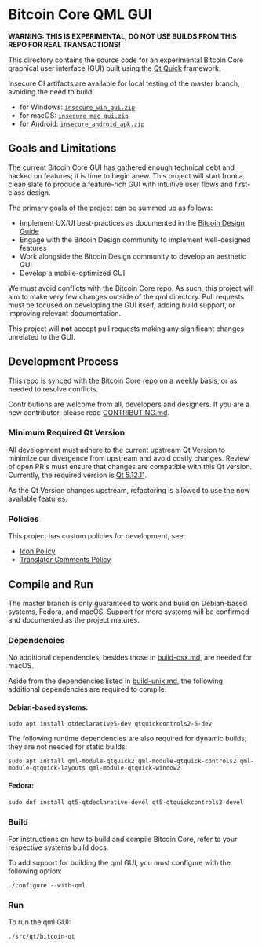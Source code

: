 # Bitcoin Core QML GUI

**WARNING: THIS IS EXPERIMENTAL, DO NOT USE BUILDS FROM THIS REPO FOR REAL TRANSACTIONS!**

This directory contains the source code for an experimental Bitcoin Core graphical user interface (GUI) built using the [Qt Quick](https://doc.qt.io/qt-5/qtquick-index.html) framework.

Insecure CI artifacts are available for local testing of the master branch, avoiding the need to build:
- for Windows: [`insecure_win_gui.zip`](https://api.cirrus-ci.com/v1/artifact/github/bitcoin-core/gui-qml/win64/insecure_win_gui.zip)
- for macOS: [`insecure_mac_gui.zip`](https://api.cirrus-ci.com/v1/artifact/github/bitcoin-core/gui-qml/macos/insecure_mac_gui.zip)
- for Android: [`insecure_android_apk.zip`](https://api.cirrus-ci.com/v1/artifact/github/bitcoin-core/gui-qml/android/insecure_android_apk.zip)

## Goals and Limitations

The current Bitcoin Core GUI has gathered enough technical debt and hacked on features; it is time to begin anew.
This project will start from a clean slate to produce a feature-rich GUI with intuitive user flows and first-class design.

The primary goals of the project can be summed up as follows:

- Implement UX/UI best-practices as documented in the [Bitcoin Design Guide](https://bitcoin.design/guide/)
- Engage with the Bitcoin Design community to implement well-designed features
- Work alongside the Bitcoin Design community to develop an aesthetic GUI
- Develop a mobile-optimized GUI

We must avoid conflicts with the Bitcoin Core repo. As such, this project will
aim to make very few changes outside of the qml directory.
Pull requests must be focused on developing the GUI itself, adding build support,
or improving relevant documentation.

This project will **not** accept pull requests making any significant changes unrelated to the GUI.

## Development Process

This repo is synced with the [Bitcoin Core repo](https://github.com/bitcoin/bitcoin) on a weekly basis, or as needed to resolve conflicts.

Contributions are welcome from all, developers and designers. If you are a new contributor, please read [CONTRIBUTING.md](../../CONTRIBUTING.md).

### Minimum Required Qt Version

All development must adhere to the current upstream Qt Version to minimize our divergence from upstream and avoid costly changes. Review of open PR's must ensure that changes are compatible with this Qt version. Currently, the required version is [Qt 5.12.11](https://github.com/bitcoin-core/gui-qml/blob/a79a2249d027047f08dffe3f04951d52eac198f1/depends/packages/qt.mk#L2).

As the Qt Version changes upstream, refactoring is allowed to use the now available features.

### Policies

This project has custom policies for development, see:
  - [Icon Policy](./doc/icon-policy.md)
  - [Translator Comments Policy](./doc/translator-comments.md)

## Compile and Run

The master branch is only guaranteed to work and build on Debian-based systems, Fedora, and macOS.
Support for more systems will be confirmed and documented as the project matures.

### Dependencies
No additional dependencies, besides those in [build-osx.md](../../doc/build-osx.md), are needed for macOS.

Aside from the dependencies listed in [build-unix.md](../../doc/build-unix.md), the following additional dependencies are required to compile:

#### Debian-based systems:

```
sudo apt install qtdeclarative5-dev qtquickcontrols2-5-dev
```

  The following runtime dependencies are also required for dynamic builds;
  they are not needed for static builds:

```
sudo apt install qml-module-qtquick2 qml-module-qtquick-controls2 qml-module-qtquick-layouts qml-module-qtquick-window2
```

#### Fedora:

```
sudo dnf install qt5-qtdeclarative-devel qt5-qtquickcontrols2-devel
```

### Build

For instructions on how to build and compile Bitcoin Core, refer to your respective systems build docs.

To add support for building the qml GUI,
you must configure with the following option:

```
./configure --with-qml
```
### Run

To run the qml GUI:
```
./src/qt/bitcoin-qt
```
